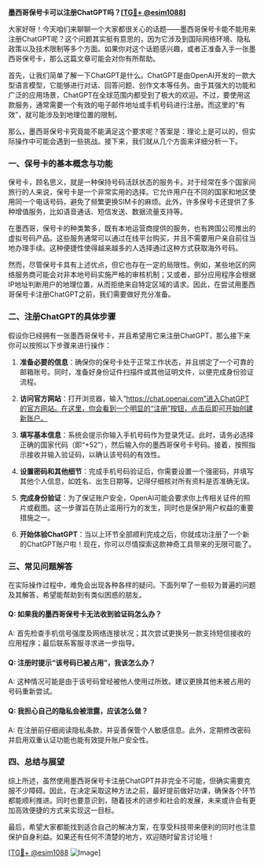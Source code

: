 **墨西哥保号卡可以注册ChatGPT吗？[[TG💪+ @esim1088](https://t.me/s/esim1088)]**

大家好呀！今天咱们来聊聊一个大家都很关心的话题——墨西哥保号卡能不能用来注册ChatGPT呢？这个问题其实挺有意思的，因为它涉及到国际网络环境、隐私政策以及技术限制等多个方面。如果你对这个话题感兴趣，或者正准备入手一张墨西哥保号卡，那么这篇文章可能会对你有所帮助。

首先，让我们简单了解一下ChatGPT是什么。ChatGPT是由OpenAI开发的一款大型语言模型，它能够进行对话、回答问题、创作文本等任务。由于其强大的功能和广泛的应用场景，ChatGPT在全球范围内都受到了极大的欢迎。不过，要使用这款服务，通常需要一个有效的电子邮件地址或手机号码进行注册。而这里的“有效”，就可能涉及到地理位置的限制。

那么，墨西哥保号卡究竟能不能满足这个要求呢？答案是：理论上是可以的，但实际操作中可能会遇到一些挑战。接下来，我们就从几个方面来详细分析一下。

### **一、保号卡的基本概念与功能**
保号卡，顾名思义，就是一种保持号码活跃状态的服务卡。对于经常在多个国家间旅行的人来说，保号卡是一个非常实用的选择。它允许用户在不同的国家和地区使用同一个电话号码，避免了频繁更换SIM卡的麻烦。此外，许多保号卡还提供了多种增值服务，比如语音通话、短信发送、数据流量支持等。

在墨西哥，保号卡的种类繁多，既有本地运营商提供的服务，也有跨国公司推出的虚拟号码产品。这些服务通常可以通过在线平台购买，并且不需要用户亲自前往当地办理手续。这种便捷性使得越来越多的人选择通过这种方式获取海外号码。

然而，尽管保号卡具有上述优点，但它也存在一定的局限性。例如，某些地区的网络服务商可能会对非本地号码实施严格的审核机制；又或者，部分应用程序会根据IP地址判断用户的地理位置，从而拒绝来自特定区域的请求。因此，在尝试用墨西哥保号卡注册ChatGPT之前，我们需要做好充分准备。

### **二、注册ChatGPT的具体步骤**
假设你已经拥有一张墨西哥保号卡，并且希望用它来注册ChatGPT，那么接下来你可以按照以下步骤来进行操作：

1. **准备必要的信息**：确保你的保号卡处于正常工作状态，并且绑定了一个可靠的邮箱账号。同时，准备好身份证件扫描件或其他证明文件，以便完成身份验证流程。
   
2. **访问官方网站**：打开浏览器，输入“https://chat.openai.com”进入ChatGPT的官方网站。在这里，你会看到一个明显的“注册”按钮，点击后即可开始创建新账户。

3. **填写基本信息**：系统会提示你输入手机号码作为登录凭证。此时，请务必选择正确的国家代码（即“+52”），然后输入你的墨西哥保号卡号码。接着，按照指示接收并输入验证码，以确认该号码的有效性。

4. **设置密码和其他细节**：完成手机号码验证后，你需要设置一个强密码，并填写其他个人信息，如姓名、出生日期等。记得仔细核对所有资料是否准确无误。

5. **完成身份验证**：为了保证账户安全，OpenAI可能会要求你上传相关证件的照片或截图。这一步骤旨在防止滥用行为的发生，同时也是保护用户权益的重要措施之一。

6. **开始体验ChatGPT**：当以上环节全部顺利完成之后，你就成功注册了一个新的ChatGPT账户啦！现在，你可以尽情探索这款神奇工具带来的无限可能了。

### **三、常见问题解答**
在实际操作过程中，难免会出现各种各样的疑问。下面列举了一些较为普遍的问题及其解答，希望能帮助到有类似困惑的朋友。

#### Q: 如果我的墨西哥保号卡无法收到验证码怎么办？
A: 首先检查手机信号强度及网络连接状况；其次尝试更换另一款支持短信接收的应用程序；最后联系客服寻求进一步指导。

#### Q: 注册时提示“该号码已被占用”，我该怎么办？
A: 这种情况可能是由于该号码曾经被他人使用过所致。建议更换其他未被占用的号码重新尝试。

#### Q: 我担心自己的隐私会被泄露，应该怎么做？
A: 在注册前仔细阅读隐私条款，并妥善保管个人敏感信息。此外，定期修改密码并启用双重认证功能也能有效提升账户安全性。

### **四、总结与展望**
综上所述，虽然使用墨西哥保号卡注册ChatGPT并非完全不可能，但确实需要克服不少障碍。因此，在决定采取这种方法之前，最好提前做好功课，确保各个环节都能顺利推进。同时也要意识到，随着技术的进步和社会的发展，未来或许会有更加高效便捷的方式来实现这一目标。

最后，希望大家都能找到适合自己的解决方案，在享受科技带来便利的同时也注意保护自身利益。如果还有任何不清楚的地方，欢迎随时留言讨论哦！

[[TG💪+ @esim1088](https://t.me/s/esim1088) ![Image](https://i.postimg.cc/4NQfJmqS/Snipaste-2025-05-13-00-14-12.png)]